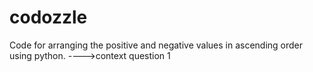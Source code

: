 # codozzle
Code for arranging the positive and negative values in ascending order using python. ---->context question 1
